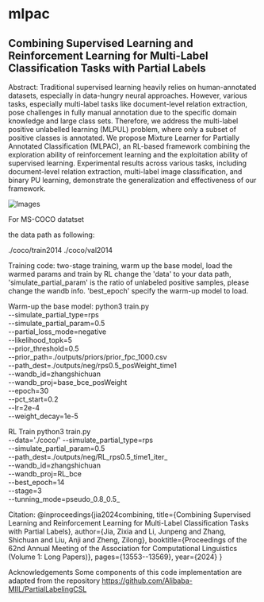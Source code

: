 # mlpac
## Combining Supervised Learning and Reinforcement Learning for Multi-Label Classification Tasks with Partial Labels

Abstract: Traditional supervised learning heavily relies on human-annotated datasets, especially in data-hungry neural approaches. However, various tasks, especially multi-label tasks like document-level relation extraction, pose challenges in fully manual annotation due to the specific domain knowledge and large class sets. Therefore, we address the multi-label positive unlabelled learning (MLPUL) problem, where only a subset of positive classes is annotated. We propose Mixture Learner for Partially Annotated Classification (MLPAC), an RL-based framework combining the exploration ability of reinforcement learning and the exploitation ability of supervised learning. Experimental results across various tasks, including document-level relation extraction, multi-label image classification, and binary PU learning, demonstrate the generalization and effectiveness of our framework.

![Images](./img/overview.jpg "Trainig process")


For MS-COCO datatset

the data path as following:

./coco/train2014
./coco/val2014

Training code:
two-stage training, warm up the base model, load the warmed params and train by RL
change the 'data' to your data path, 'simulate_partial_param' is the ratio of unlabeled positive samples, please change the wandb info. 'best_epoch' specify the warm-up model to load.

Warm-up the base model:
python3 train.py \
        --simulate_partial_type=rps \
        --simulate_partial_param=0.5 \
        --partial_loss_mode=negative \
        --likelihood_topk=5 \
        --prior_threshold=0.5 \
        --prior_path=./outputs/priors/prior_fpc_1000.csv \
        --path_dest=./outputs/neg/rps0.5_posWeight_time1 \
        --wandb_id=zhangshichuan \
        --wandb_proj=base_bce_posWeight \
        --epoch=30 \
        --pct_start=0.2 \
        --lr=2e-4 \
        --weight_decay=1e-5

RL Train 
python3 train.py \
        --data='./coco/'
        --simulate_partial_type=rps \
        --simulate_partial_param=0.5 \
        --path_dest=./outputs/neg/RL_rps0.5_time1_iter_ \
        --wandb_id=zhangshichuan \
        --wandb_proj=RL_bce \
        --best_epoch=14 \
        --stage=3 \
        --tunning_mode=pseudo_0.8_0.5_

Citation:
@inproceedings{jia2024combining,
  title={Combining Supervised Learning and Reinforcement Learning for Multi-Label Classification Tasks with Partial Labels},
  author={Jia, Zixia and Li, Junpeng and Zhang, Shichuan and Liu, Anji and Zheng, Zilong},
  booktitle={Proceedings of the 62nd Annual Meeting of the Association for Computational Linguistics (Volume 1: Long Papers)},
  pages={13553--13569},
  year={2024}
}

Acknowledgements
Some components of this code implementation are adapted from the repository https://github.com/Alibaba-MIIL/PartialLabelingCSL

